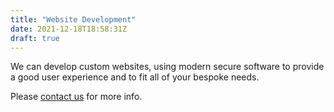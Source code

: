 ```yaml
---
title: "Website Development"
date: 2021-12-18T18:58:31Z
draft: true
---
```


We can develop custom websites, using modern secure software to provide a good user experience and to fit all of your bespoke needs.

Please [contact us](/contact) for more info.
